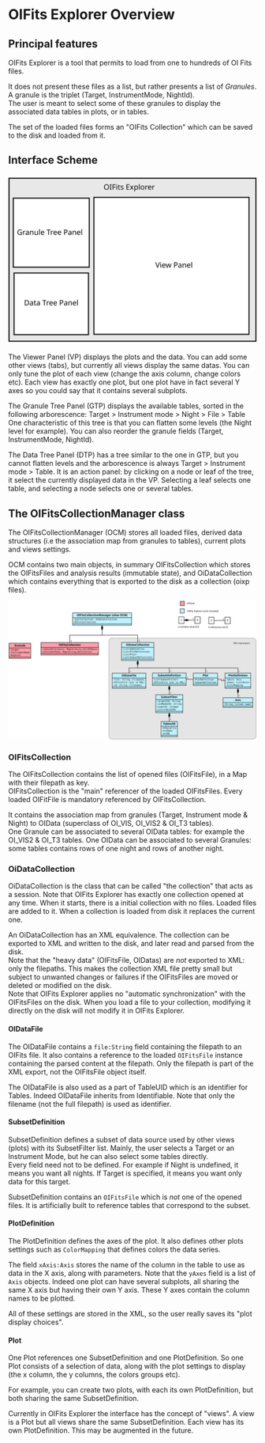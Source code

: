 # OIFits Explorer Overview

## Principal features

OIFits Explorer is a tool that permits to load from one to hundreds of OI Fits files.

It does not present these files as a list, but rather presents a list of *Granules*. A granule is the triplet (Target, InstrumentMode, NightId).\
The user is meant to select some of these granules to display the associated data tables in plots, or in tables.

The set of the loaded files forms an "OIFits Collection" which can be saved to the disk and loaded from it.


## Interface Scheme

![general view of the oifits explorer interface](svg/general-view.svg)

The Viewer Panel (VP) displays the plots and the data.
You can add some other views (tabs), but currently all views display the same datas. You can only tune the plot of each view (change the axis column, change colors etc). Each view has exactly one plot, but one plot have in fact several Y axes so you could say that it contains several subplots.

The Granule Tree Panel (GTP) displays the available tables, sorted in the following arborescence:
Target > Instrument mode > Night > File > Table
One characteristic of this tree is that you can flatten some levels (the Night level for example). You can also reorder the granule fields (Target, InstrumentMode, NightId).

The Data Tree Panel (DTP) has a tree similar to the one in GTP, but you cannot flatten levels and the arborescence is always Target > Instrument mode > Table.
It is an action panel: by clicking on a node or leaf of the tree, it select the currently displayed data in the VP. Selecting a leaf selects one table, and selecting a node selects one or several tables.


## The OIFitsCollectionManager class

The OIFitsCollectionManager (OCM) stores all loaded files, derived data structures (i.e the association map from granules to tables), current plots and views settings. 

OCM contains two main objects, in summary OIFitsCollection which stores the OIFitsFiles and analysis results (immutable state), and OiDataCollection which contains everything that is exported to the disk as a collection (oixp files).

![three of the data structures in OIFits Explorer](svg/data-structures.svg)


### OIFitsCollection

The OIFitsCollection contains the list of opened files (OIFitsFile), in a Map with their filepath as key.\
OIFitsCollection is the "main" referencer of the loaded OIFitsFiles. Every loaded OIFitFile is mandatory referenced by OIFitsCollection.

It contains the association map from granules (Target, Instrument mode & Night) to OIData (superclass of OI_VIS, OI_VIS2 & OI_T3 tables).\
One Granule can be associated to several OIData tables: for example the OI_VIS2 & OI_T3 tables.
One OIData can be associated to several Granules: some tables contains rows of one night and rows of another night.


### OiDataCollection

OiDataCollection is the class that can be called "the collection" that acts as a session. 
Note that OIFits Explorer has exactly one collection opened at any time. When it starts, there is a initial collection with no files. Loaded files are added to it. When a collection is loaded from disk it replaces the current one.

An OiDataCollection has an XML equivalence. The collection can be exported to XML and written to the disk, and later read and parsed from the disk.\
Note that the "heavy data" (OIFitsFile, OIDatas) are *not* exported to XML: only the filepaths. This makes the collection XML file pretty small but subject to unwanted changes or failures if the OIFitsFiles are moved or deleted or modified on the disk.\
Note that OIFits Explorer applies no "automatic synchronization" with the OIFitsFiles on the disk. When you load a file to your collection, modifying it directly on the disk will not modify it in OIFits Explorer.


#### OIDataFile 

The OIDataFile contains a `file:String` field containing the filepath to an OIFits file. It also contains a reference to the loaded `OIFitsFile` instance containing the parsed content at the filepath. Only the filepath is part of the XML export, not the OIFitsFile object itself.

The OIDataFile is also used as a part of TableUID which is an identifier for Tables. Indeed OIDataFile inherits from Identifiable. Note that only the filename (not the full filepath) is used as identifier.


#### SubsetDefinition

SubsetDefinition defines a subset of data source used by other views (plots) with its SubsetFilter list.
Mainly, the user selects a Target or an Instrument Mode, but he can also select some tables directly.\
Every field need not to be defined. For example if Night is undefined, it means you want all nights. If Target is specified, it means you want only data for this target.

SubsetDefinition contains an `OIFitsFile` which is *not* one of the opened files. It is artificially built to reference tables that correspond to the subset.


#### PlotDefinition

The PlotDefinition defines the axes of the plot. It also defines other plots settings such as `ColorMapping` that defines colors the data series.

The field `xAxis:Axis` stores the name of the column in the table to use as data in the X axis, along with parameters.
Note that the `yAxes` field is a list of `Axis` objects. Indeed one plot can have several subplots, all sharing the same X axis but having their own Y axis. These Y axes contain the column names to be plotted.

All of these settings are stored in the XML, so the user really saves its "plot display choices".


#### Plot

One Plot references one SubsetDefinition and one PlotDefinition. So one Plot consists of a selection of data, along with the plot settings to display (the x column, the y columns, the colors groups etc).

For example, you can create two plots, with each its own PlotDefinition, but both sharing the same SubsetDefinition.

Currently in OIFits Explorer the interface has the concept of "views". A view is a Plot but all views share the same SubsetDefinition. Each view has its own PlotDefinition. This may be augmented in the future.

